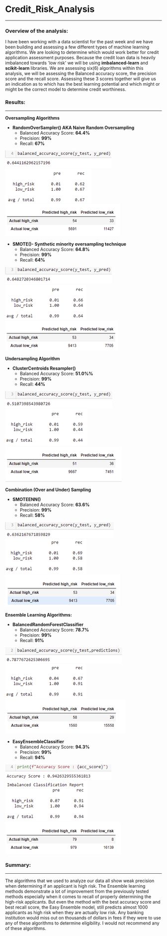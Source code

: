 # Credit_Risk_Analysis
----------------------------------------------------------------------------------
### Overview of the analysis:
I have been working with a data scientist for the past week and we have been building and assessing a few different types of machine learning algorithms. We are looking to determine which would work better for credit application assessment purposes. Because the credit loan data is heavily imbalanced towards 'low risk' we will be using **imbalanced-learn** and **scikit-learn** libraries. We are assessing six(6) algorithms within this analysis, we will be assessing the Balanced accuracy score, the precision score and the recall score. Assessing these 3 scores together will give us an indication as to which has the best learning potential and which might or might be the correct model to determine credit worthiness.


### Results: 
------------------------------------------------------------------------------------
**Oversampling Algorithms**
  * **RandomOverSampler() AKA Naive Random Oversampling**
    * Balanced Accuracy Score: **64.4%**
    * Precision: **99%**
    * Recall: **67%**
 
 ![graphic](Resources/ros.ac.png)
 ![graphic](Resources/ros.ps.rs.png)
 ![graphic](Resources/ros.cm.png)
 
 * **SMOTE()- Synthetic minority oversampling technique**
    * Balanced Accuracy Score: **64.8%**
    * Precision: **99%**
    * Recall: **64%**

![graphic](Resources/smote.as.png)
![graphic](Resources/smote.ps.rs.png)
![graphic](Resources/smote.cm.png)

**Undersampling Algorithm**
  * **ClusterCentroids Resampler()**
    * Balanced Accuracy Score: **51.0%%**
    * Precision: **99%**
    * Recall: **44%**

![graphic](Resources/cc1.png)
![graphic](Resources/cc2.png)
![graphic](Resources/cc.cm.png)

**Combination (Over and Under) Sampling**
  * **SMOTEENN()**
    * Balanced Accuracy Score: **63.6%**
    * Precision: **99%**
    * Recall: **58%**

![graphic](Resources/smoteenn.ac.png)
![graphic](Resources/smoteenn.ps.rs.png)
![graphic](Resources/smoteenn.df.png)

**Ensemble Learning Algorithms:**
  * **BalancedRandomForestClassifier**
    * Balanced Accuracy Score: **78.7%**
    * Precision: **99%**
    * Recall: **91%**

![graphic](Resources/brfc.ac.png)
![graphic](Resources/brfc.ps.rs.png) 
![graphic](Resources/brfc.cm.png) 
  
  * **EasyEnsembleClassifier**
    * Balanced Accuracy Score: **94.3%**
    * Precision: **99%**
    * Recall: **94%**

![graphic](Resources/eec.as.png)
![graphic](Resources/eec.ps.rs.png)
![graphic](Resources/eec.cm.png)
### Summary: 
---------------------------------------------------------------------------------
The algorithms that we used to analyze our data all show weak precision when determining if an applicant is high risk. The Ensemble learning methods demonstrate a lot of improvement from the previously tested methods especially when it comes to recall of properly determining the high-risk applicants. But even the method with the best accuracy score and best recall score,  the Easy Ensemble model, still predicts almost 1000 applicants as high risk when they are actually low risk. Any banking institution would miss out on thousands of dollars in fees if they were to use any of these algorithms to determine eligibility. I would not recommend any of these algorithms.
